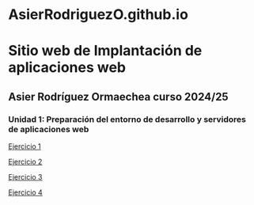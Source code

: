 # AsierRodriguezO.github.io
# Sitio web de Implantación de aplicaciones web
## Asier Rodríguez Ormaechea    curso 2024/25

### Unidad 1: Preparación del entorno de desarrollo y servidores de aplicaciones web

[Ejercicio 1](/Ejercicio1/Ejercicio1.md)

[Ejercicio 2](/Ejercicio2.md)

[Ejercicio 3](/Ejercicio3/Ejercicio3.md)

[Ejercicio 4](/Ejercicio4/README.md)
